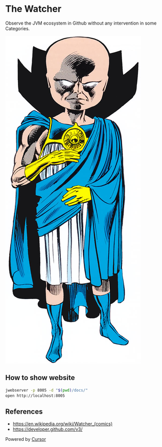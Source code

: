# The Watcher

Observe the JVM ecosystem in Github without any intervention in some Categories.

![](./docs/the-watcher.jpg)

## How to show website

```bash
jwebserver -p 8005 -d "$(pwd)/docs/"
open http://localhost:8005
```

## References

- https://en.wikipedia.org/wiki/Watcher_(comics)
- https://developer.github.com/v3/

Powered by [Cursor](https://www.cursor.com/)
